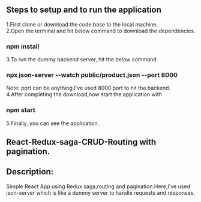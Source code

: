 ## Steps to setup and to run the application
1.First clone or download the code base to the local machine.<br/>
2.Open the terminal and hit below command to download the dependencies.
 ### npm install <br/>
3.To run the dummy backend server, hit the below command
  ### npx json-server --watch public/product.json --port 8000 <br/>
  Note: port can be anything.I've used 8000 port to hit the backend.<br/>
4.After completing the download,now start the application with
  ### npm start
5.Finally, you can see the application.

## React-Redux-saga-CRUD-Routing with pagination.

## Description:

Simple React App using Redux saga,routing and pagination.Here,I've used json-server which is like a dummy server to handle requests and responses.

